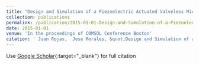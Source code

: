 ```yaml
---
title: "Design and Simulation of a Piezoelectric Actuated Valveless Micropump"
collection: publications
permalink: /publication/2015-01-01-Design-and-Simulation-of-a-Piezoelectric-Actuated-Valveless-Micropump
date: 2015-01-01
venue: 'In the proceedings of COMSOL Conference Boston'
citation: ' Juan Rojas,  Jose Morales, &quot;Design and Simulation of a Piezoelectric Actuated Valveless Micropump.&quot; In the proceedings of COMSOL Conference Boston, 2015.'
---
```

Use [Google Scholar](https://scholar.google.com/scholar?q=Design+and+Simulation+of+a+Piezoelectric+Actuated+Valveless+Micropump){:target="_blank"} for full citation